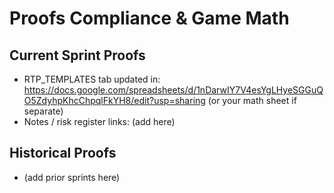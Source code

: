 ﻿# Proofs  Compliance & Game Math

## Current Sprint Proofs
- RTP_TEMPLATES tab updated in: https://docs.google.com/spreadsheets/d/1nDarwIY7V4esYgLHyeSGGuQO5ZdyhpKhcChpqlFkYH8/edit?usp=sharing (or your math sheet if separate)
- Notes / risk register links: (add here)

## Historical Proofs
- (add prior sprints here)
